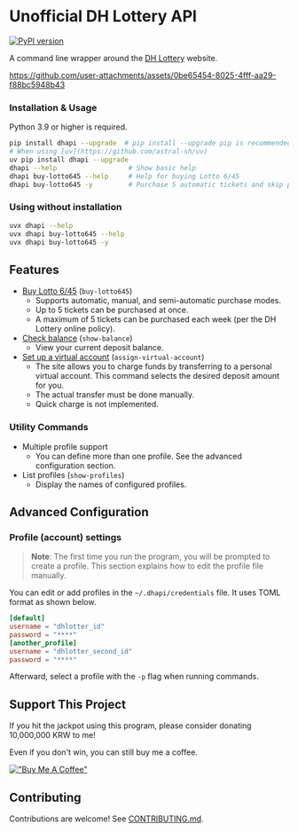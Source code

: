 # Unofficial DH Lottery API

[![PyPI version](https://badge.fury.io/py/dhapi.svg)](https://badge.fury.io/py/dhapi)

A command line wrapper around the [DH Lottery](https://dhlottery.co.kr/) website.

https://github.com/user-attachments/assets/0be65454-8025-4fff-aa29-f88bc5948b43

### Installation & Usage

Python 3.9 or higher is required.

```sh
pip install dhapi --upgrade  # pip install --upgrade pip is recommended
# When using [uv](https://github.com/astral-sh/uv)
uv pip install dhapi --upgrade
dhapi --help                  # Show basic help
dhapi buy-lotto645 --help     # Help for buying Lotto 6/45
dhapi buy-lotto645 -y         # Purchase 5 automatic tickets and skip prompts
```

### Using without installation

```sh
uvx dhapi --help
uvx dhapi buy-lotto645 --help
uvx dhapi buy-lotto645 -y
```

## Features

- [Buy Lotto 6/45](https://dhlottery.co.kr/gameInfo.do?method=gameMethod&wiselog=H_B_1_1) (`buy-lotto645`)
    - Supports automatic, manual, and semi-automatic purchase modes.
    - Up to 5 tickets can be purchased at once.
    - A maximum of 5 tickets can be purchased each week (per the DH Lottery online policy).
- [Check balance](https://dhlottery.co.kr/userSsl.do?method=myPage) (`show-balance`)
    - View your current deposit balance.
- [Set up a virtual account](https://dhlottery.co.kr/userSsl.do?method=myPage) (`assign-virtual-account`)
    - The site allows you to charge funds by transferring to a personal virtual account. This command selects the desired deposit amount for you.
    - The actual transfer must be done manually.
    - Quick charge is not implemented.

### Utility Commands

- Multiple profile support
    - You can define more than one profile. See the advanced configuration section.
- List profiles (`show-profiles`)
    - Display the names of configured profiles.

## Advanced Configuration

### Profile (account) settings

> **Note**: The first time you run the program, you will be prompted to create a profile. This section explains how to edit the profile file manually.

You can edit or add profiles in the `~/.dhapi/credentials` file. It uses TOML format as shown below.

```toml
[default]
username = "dhlotter_id"
password = "****"
[another_profile]
username = "dhlotter_second_id"
password = "****"
```

Afterward, select a profile with the `-p` flag when running commands.

## Support This Project

If you hit the jackpot using this program, please consider donating 10,000,000 KRW to me!

Even if you don't win, you can still buy me a coffee.

[!["Buy Me A Coffee"](https://www.buymeacoffee.com/assets/img/custom_images/yellow_img.png)](https://www.buymeacoffee.com/roeniss)

## Contributing

Contributions are welcome! See [CONTRIBUTING.md](/docs/CONTRIBUTING.md).

